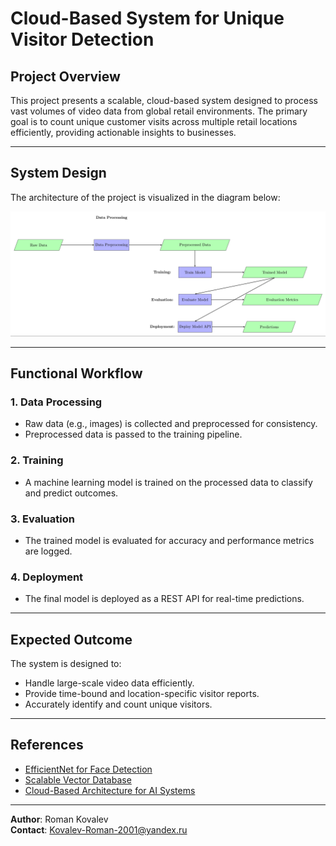 # **Cloud-Based System for Unique Visitor Detection**

## **Project Overview**
This project presents a scalable, cloud-based system designed to process vast volumes of video data from global retail environments. The primary goal is to count unique customer visits across multiple retail locations efficiently, providing actionable insights to businesses.

---

## **System Design**
The architecture of the project is visualized in the diagram below:

![Workflow Diagram](image.png)

---

## **Functional Workflow**
### 1. **Data Processing**
- Raw data (e.g., images) is collected and preprocessed for consistency.
- Preprocessed data is passed to the training pipeline.

### 2. **Training**
- A machine learning model is trained on the processed data to classify and predict outcomes.

### 3. **Evaluation**
- The trained model is evaluated for accuracy and performance metrics are logged.

### 4. **Deployment**
- The final model is deployed as a REST API for real-time predictions.

---

## **Expected Outcome**
The system is designed to:
- Handle large-scale video data efficiently.
- Provide time-bound and location-specific visitor reports.
- Accurately identify and count unique visitors.

---

## **References**
- [EfficientNet for Face Detection](https://arxiv.org/abs/1905.11946)
- [Scalable Vector Database](https://milvus.io/)
- [Cloud-Based Architecture for AI Systems](https://www.cloudarchitecture.com)

---

**Author**: Roman Kovalev  
**Contact**: Kovalev-Roman-2001@yandex.ru  

